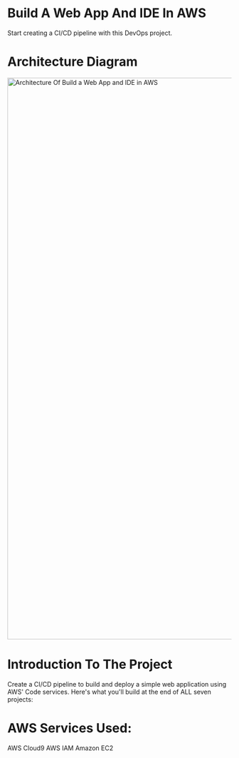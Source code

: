 # Build A Web App And IDE In AWS

Start creating a CI/CD pipeline with this DevOps project.

# Architecture Diagram

<img width="1259" alt="Architecture Of Build a Web App and IDE in AWS" src="https://github.com/user-attachments/assets/e1c3dfe2-422c-4ac3-83a2-f2fc897a793d">

# Introduction To The Project

Create a CI/CD pipeline to build and deploy a simple web application using AWS' Code services.
Here's what you'll build at the end of ALL seven projects:

# AWS Services Used:

AWS Cloud9
AWS IAM
Amazon EC2
